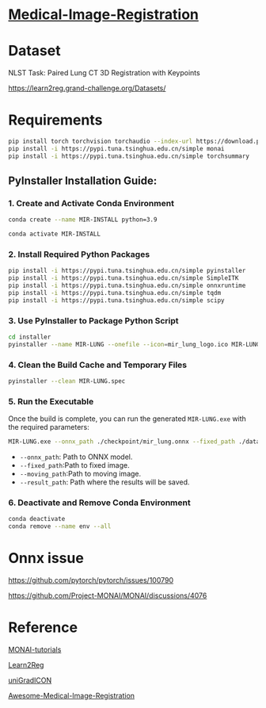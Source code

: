 # [Medical-Image-Registration](https://github.com/YMZ1998/Medical-Image-Registration)

# Dataset

NLST Task: Paired Lung CT 3D Registration with Keypoints

https://learn2reg.grand-challenge.org/Datasets/

# Requirements
```bash
pip install torch torchvision torchaudio --index-url https://download.pytorch.org/whl/cu121
pip install -i https://pypi.tuna.tsinghua.edu.cn/simple monai
pip install -i https://pypi.tuna.tsinghua.edu.cn/simple torchsummary
```

## PyInstaller Installation Guide:

### 1. Create and Activate Conda Environment

```bash
conda create --name MIR-INSTALL python=3.9
```

```bash
conda activate MIR-INSTALL
```

### 2. Install Required Python Packages

```bash
pip install -i https://pypi.tuna.tsinghua.edu.cn/simple pyinstaller
pip install -i https://pypi.tuna.tsinghua.edu.cn/simple SimpleITK
pip install -i https://pypi.tuna.tsinghua.edu.cn/simple onnxruntime
pip install -i https://pypi.tuna.tsinghua.edu.cn/simple tqdm
pip install -i https://pypi.tuna.tsinghua.edu.cn/simple scipy
```

### 3. Use PyInstaller to Package Python Script

```bash
cd installer
pyinstaller --name MIR-LUNG --onefile --icon=mir_lung_logo.ico MIR-LUNG.py
```

### 4. Clean the Build Cache and Temporary Files

```bash
pyinstaller --clean MIR-LUNG.spec
```

### 5. Run the Executable

Once the build is complete, you can run the generated `MIR-LUNG.exe` with the required parameters:

```bash
MIR-LUNG.exe --onnx_path ./checkpoint/mir_lung.onnx --fixed_path ./data/fixed.nii.gz --moving_path ./data/moving.nii.gz --result_path ./result
```

- `--onnx_path`: Path to ONNX model.
- `--fixed_path`:Path to fixed image.
- `--moving_path`:Path to moving image.
- `--result_path`: Path where the results will be saved.

### 6. Deactivate and Remove Conda Environment

```bash
conda deactivate
conda remove --name env --all
```

# Onnx issue

https://github.com/pytorch/pytorch/issues/100790

https://github.com/Project-MONAI/MONAI/discussions/4076

# Reference

[MONAI-tutorials](https://github.com/Project-MONAI/tutorials)

[Learn2Reg](https://learn2reg.grand-challenge.org/)

[uniGradICON](https://github.com/uncbiag/uniGradICON)

[Awesome-Medical-Image-Registration](https://github.com/Alison-brie/Awesome-Medical-Image-Registration)
